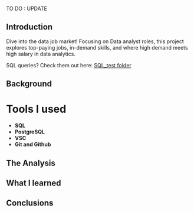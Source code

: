 TO DO : UPDATE 
 ## Introduction
 Dive into the data job market! Focusing on Data analyst roles,
 this project explores top-paying jobs, in-demand skills, and where high demand meets high salary in data analytics.

 SQL queries? Check them out here: [SQL_test folder](/SQL_test.sql/)

 ## Background
 # Tools I used
 - **SQL**
 - **PostgreSQL**
 - **VSC**
 - **Git and Github**

 ## The Analysis
 ## What I learned
 ## Conclusions